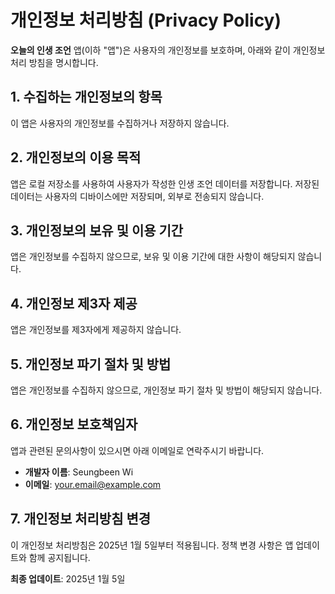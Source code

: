 # 개인정보 처리방침 (Privacy Policy)

**오늘의 인생 조언** 앱(이하 "앱")은 사용자의 개인정보를 보호하며, 아래와 같이 개인정보 처리 방침을 명시합니다.

## 1. 수집하는 개인정보의 항목

이 앱은 사용자의 개인정보를 수집하거나 저장하지 않습니다.

## 2. 개인정보의 이용 목적

앱은 로컬 저장소를 사용하여 사용자가 작성한 인생 조언 데이터를 저장합니다. 저장된 데이터는 사용자의 디바이스에만 저장되며, 외부로 전송되지 않습니다.

## 3. 개인정보의 보유 및 이용 기간

앱은 개인정보를 수집하지 않으므로, 보유 및 이용 기간에 대한 사항이 해당되지 않습니다.

## 4. 개인정보 제3자 제공

앱은 개인정보를 제3자에게 제공하지 않습니다.

## 5. 개인정보 파기 절차 및 방법

앱은 개인정보를 수집하지 않으므로, 개인정보 파기 절차 및 방법이 해당되지 않습니다.

## 6. 개인정보 보호책임자

앱과 관련된 문의사항이 있으시면 아래 이메일로 연락주시기 바랍니다.

- **개발자 이름**: Seungbeen Wi
- **이메일**: your.email@example.com

## 7. 개인정보 처리방침 변경

이 개인정보 처리방침은 2025년 1월 5일부터 적용됩니다. 정책 변경 사항은 앱 업데이트와 함께 공지됩니다.

**최종 업데이트**: 2025년 1월 5일
